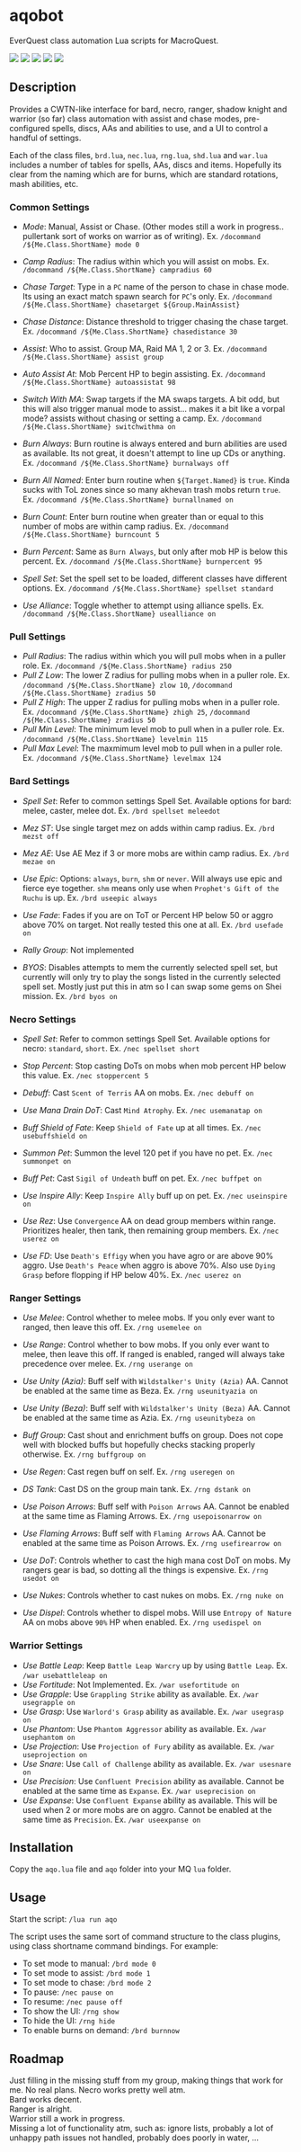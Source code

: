 # aqobot

EverQuest class automation Lua scripts for MacroQuest.

![](./images/assist.png) ![](./images/camp.png)
![](./images/skills.png) ![](./images/burn.png)
![](./images/pull.png)

## Description
Provides a CWTN-like interface for bard, necro, ranger, shadow knight and warrior (so far) class automation with assist and chase modes, pre-configured spells, discs, AAs and abilities to use, and a UI to control a handful of settings.

Each of the class files, `brd.lua`, `nec.lua`, `rng.lua`, `shd.lua` and `war.lua` includes a number of tables for spells, AAs, discs and items. Hopefully its clear from the naming which are for burns, which are standard rotations, mash abilities, etc.

### Common Settings

- *Mode*: Manual, Assist or Chase. (Other modes still a work in progress.. pullertank sort of works on warrior as of writing). Ex. `/docommand /${Me.Class.ShortName} mode 0`

- *Camp Radius*: The radius within which you will assist on mobs. Ex. `/docommand /${Me.Class.ShortName} campradius 60`

- *Chase Target*: Type in a `PC` name of the person to chase in chase mode. Its using an exact match spawn search for `PC`'s only. Ex. `/docommand /${Me.Class.ShortName} chasetarget ${Group.MainAssist}`
- *Chase Distance*: Distance threshold to trigger chasing the chase target. Ex. `/docommand /${Me.Class.ShortName} chasedistance 30`

- *Assist*: Who to assist. Group MA, Raid MA 1, 2 or 3. Ex. `/docommand /${Me.Class.ShortName} assist group`
- *Auto Assist At*: Mob Percent HP to begin assisting. Ex. `/docommand /${Me.Class.ShortName} autoassistat 98`
- *Switch With MA*: Swap targets if the MA swaps targets. A bit odd, but this will also trigger manual mode to assist... makes it a bit like a vorpal mode? assists without chasing or setting a camp. Ex. `/docommand /${Me.Class.ShortName} switchwithma on`

- *Burn Always*: Burn routine is always entered and burn abilities are used as available. Its not great, it doesn't attempt to line up CDs or anything. Ex. `/docommand /${Me.Class.ShortName} burnalways off`
- *Burn All Named*: Enter burn routine when `${Target.Named}` is `true`. Kinda sucks with ToL zones since so many akhevan trash mobs return `true`. Ex. `/docommand /${Me.Class.ShortName} burnallnamed on`
- *Burn Count*: Enter burn routine when greater than or equal to this number of mobs are within camp radius. Ex. `/docommand /${Me.Class.ShortName} burncount 5`
- *Burn Percent*: Same as `Burn Always`, but only after mob HP is below this percent. Ex. `/docommand /${Me.Class.ShortName} burnpercent 95`

- *Spell Set*: Set the spell set to be loaded, different classes have different options. Ex. `/docommand /${Me.Class.ShortName} spellset standard`

- *Use Alliance*: Toggle whether to attempt using alliance spells. Ex. `/docommand /${Me.Class.ShortName} usealliance on`

### Pull Settings

- *Pull Radius*: The radius within which you will pull mobs when in a puller role. Ex. `/docommand /${Me.Class.ShortName} radius 250`
- *Pull Z Low*: The lower Z radius for pulling mobs when in a puller role. Ex. `/docommand /${Me.Class.ShortName} zlow 10`, `/docommand /${Me.Class.ShortName} zradius 50`
- *Pull Z High*: The upper Z radius for pulling mobs when in a puller role. Ex. `/docommand /${Me.Class.ShortName} zhigh 25`, `/docommand /${Me.Class.ShortName} zradius 50`
- *Pull Min Level*: The minimum level mob to pull when in a puller role. Ex. `/docommand /${Me.Class.ShortName} levelmin 115`
- *Pull Max Level*: The maxmimum level mob to pull when in a puller role. Ex. `/docommand /${Me.Class.ShortName} levelmax 124`

### Bard Settings

- *Spell Set*: Refer to common settings Spell Set. Available options for bard: melee, caster, melee dot. Ex. `/brd spellset meleedot`

- *Mez ST*: Use single target mez on adds within camp radius. Ex. `/brd mezst off`
- *Mez AE*: Use AE Mez if 3 or more mobs are within camp radius. Ex. `/brd mezae on`

- *Use Epic*: Options: `always`, `burn`, `shm` or `never`. Will always use epic and fierce eye together. `shm` means only use when `Prophet's Gift of the Ruchu` is up. Ex. `/brd useepic always`

- *Use Fade*: Fades if you are on ToT or Percent HP below 50 or aggro above 70% on target. Not really tested this one at all. Ex. `/brd usefade on`
- *Rally Group*: Not implemented

- *BYOS*: Disables attempts to mem the currently selected spell set, but currently will only try to play the songs listed in the currently selected spell set. Mostly just put this in atm so I can swap some gems on Shei mission. Ex. `/brd byos on`

### Necro Settings

- *Spell Set*: Refer to common settings Spell Set. Available options for necro: `standard`, `short`. Ex. `/nec spellset short`

- *Stop Percent*: Stop casting DoTs on mobs when mob percent HP below this value. Ex. `/nec stoppercent 5`
- *Debuff*: Cast `Scent of Terris` AA on mobs. Ex. `/nec debuff on`
- *Use Mana Drain DoT*: Cast `Mind Atrophy`. Ex. `/nec usemanatap on`

- *Buff Shield of Fate*: Keep `Shield of Fate` up at all times. Ex. `/nec usebuffshield on`

- *Summon Pet*: Summon the level 120 pet if you have no pet. Ex. `/nec summonpet on`
- *Buff Pet*: Cast `Sigil of Undeath` buff on pet. Ex. `/nec buffpet on`
- *Use Inspire Ally*: Keep `Inspire Ally` buff up on pet. Ex. `/nec useinspire on`

- *Use Rez*: Use `Convergence` AA on dead group members within range. Prioritizes healer, then tank, then remaining group members. Ex. `/nec userez on`
- *Use FD*: Use `Death's Effigy` when you have agro or are above 90% aggro. Use `Death's Peace` when aggro is above 70%. Also use `Dying Grasp` before flopping if HP below 40%. Ex. `/nec userez on`

### Ranger Settings

- *Use Melee*: Control whether to melee mobs. If you only ever want to ranged, then leave this off. Ex. `/rng usemelee on`
- *Use Range*: Control whether to bow mobs. If you only ever want to melee, then leave this off. If ranged is enabled, ranged will always take precedence over melee. Ex. `/rng userange on`

- *Use Unity (Azia)*: Buff self with `Wildstalker's Unity (Azia)` AA. Cannot be enabled at the same time as Beza. Ex. `/rng useunityazia on`
- *Use Unity (Beza)*: Buff self with `Wildstalker's Unity (Beza)` AA. Cannot be enabled at the same time as Azia. Ex. `/rng useunitybeza on`
- *Buff Group*: Cast shout and enrichment buffs on group. Does not cope well with blocked buffs but hopefully checks stacking properly otherwise. Ex. `/rng buffgroup on`
- *Use Regen*: Cast regen buff on self. Ex. `/rng useregen on`
- *DS Tank*:  Cast DS on the group main tank. Ex. `/rng dstank on`

- *Use Poison Arrows*: Buff self with `Poison Arrows` AA. Cannot be enabled at the same time as Flaming Arrows. Ex. `/rng usepoisonarrow on`
- *Use Flaming Arrows*: Buff self with `Flaming Arrows` AA. Cannot be enabled at the same time as Poison Arrows. Ex. `/rng usefirearrow on`
- *Use DoT*: Controls whether to cast the high mana cost DoT on mobs. My rangers gear is bad, so dotting all the things is expensive. Ex. `/rng usedot on`
- *Use Nukes*: Controls whether to cast nukes on mobs. Ex. `/rng nuke on`
- *Use Dispel*: Controls whether to dispel mobs. Will use `Entropy of Nature` AA on mobs above `90%` HP when enabled. Ex. `/rng usedispel on`

### Warrior Settings

- *Use Battle Leap*: Keep `Battle Leap Warcry` up by using `Battle Leap`. Ex. `/war usebattleleap on`
- *Use Fortitude*: Not Implemented. Ex. `/war usefortitude on`
- *Use Grapple*: Use `Grappling Strike` ability as available. Ex. `/war usegrapple on`
- *Use Grasp*: Use `Warlord's Grasp` ability as available. Ex. `/war usegrasp on`
- *Use Phantom*: Use `Phantom Aggressor` ability as available. Ex. `/war usephantom on`
- *Use Projection*: Use `Projection of Fury` ability as available. Ex. `/war useprojection on`
- *Use Snare*: Use `Call of Challenge` ability as available. Ex. `/war usesnare on`
- *Use Precision*: Use `Confluent Precision` ability as available. Cannot be enabled at the same time as `Expanse`. Ex. `/war useprecision on`
- *Use Expanse*: Use `Confluent Expanse` ability as available. This will be used when 2 or more mobs are on aggro. Cannot be enabled at the same time as `Precision`. Ex. `/war useexpanse on`

## Installation
Copy the `aqo.lua` file and `aqo` folder into your MQ `lua` folder.

## Usage
Start the script: `/lua run aqo`

The script uses the same sort of command structure to the class plugins, using class shortname command bindings. For example:
- To set mode to manual: `/brd mode 0`
- To set mode to assist: `/brd mode 1`
- To set mode to chase: `/brd mode 2`
- To pause: `/nec pause on`
- To resume: `/nec pause off`
- To show the UI: `/rng show`
- To hide the UI: `/rng hide`
- To enable burns on demand: `/brd burnnow`

## Roadmap
Just filling in the missing stuff from my group, making things that work for me. No real plans.
Necro works pretty well atm.  
Bard works decent.  
Ranger is alright.  
Warrior still a work in progress.  
Missing a lot of functionality atm, such as: ignore lists, probably a lot of unhappy path issues not handled, probably does poorly in water, ...
